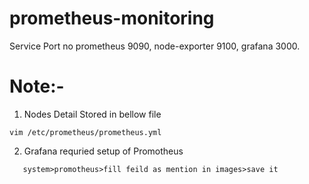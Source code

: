 # prometheus-monitoring
Service        Port no
prometheus     9090,
node-exporter  9100,
grafana        3000.


# Note:-
1. Nodes Detail Stored in bellow file
```
vim /etc/prometheus/prometheus.yml
```
2. Grafana requried setup of Promotheus
```
   system>promotheus>fill feild as mention in images>save it
```
